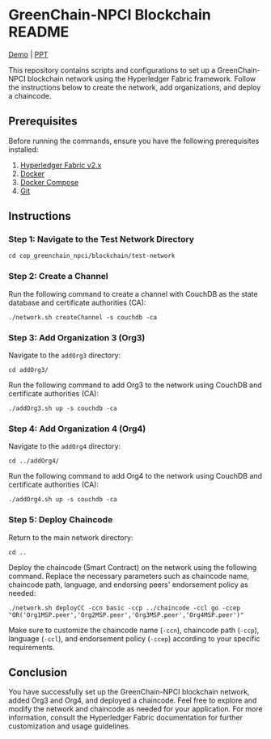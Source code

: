 # GreenChain-NPCI Blockchain README

[Demo](demo/Green%20Chain%20by%20NPCI%20Demo.mp4) | [PPT](demo/Green%20chain.pdf)

This repository contains scripts and configurations to set up a GreenChain-NPCI blockchain network using the Hyperledger Fabric framework. Follow the instructions below to create the network, add organizations, and deploy a chaincode.

## Prerequisites

Before running the commands, ensure you have the following prerequisites installed:

1. [Hyperledger Fabric v2.x](https://hyperledger-fabric.readthedocs.io/en/latest/install.html)
2. [Docker](https://docs.docker.com/get-docker/)
3. [Docker Compose](https://docs.docker.com/compose/install/)
4. [Git](https://git-scm.com/downloads)

## Instructions

### Step 1: Navigate to the Test Network Directory

```
cd cop_greenchain_npci/blockchain/test-network
```

### Step 2: Create a Channel

Run the following command to create a channel with CouchDB as the state database and certificate authorities (CA):

```
./network.sh createChannel -s couchdb -ca
```

### Step 3: Add Organization 3 (Org3)

Navigate to the `addOrg3` directory:

```
cd addOrg3/
```

Run the following command to add Org3 to the network using CouchDB and certificate authorities (CA):

```
./addOrg3.sh up -s couchdb -ca
```

### Step 4: Add Organization 4 (Org4)

Navigate to the `addOrg4` directory:

```
cd ../addOrg4/
```

Run the following command to add Org4 to the network using CouchDB and certificate authorities (CA):

```
./addOrg4.sh up -s couchdb -ca
```

### Step 5: Deploy Chaincode
Return to the main network directory:

```
cd ..
```

Deploy the chaincode (Smart Contract) on the network using the following command. Replace the necessary parameters such as chaincode name, chaincode path, language, and endorsing peers' endorsement policy as needed:

```
./network.sh deployCC -ccn basic -ccp ../chaincode -ccl go -ccep "OR('Org1MSP.peer','Org2MSP.peer','Org3MSP.peer','Org4MSP.peer')"
```

Make sure to customize the chaincode name (`-ccn`), chaincode path (`-ccp`), language (`-ccl`), and endorsement policy (`-ccep`) according to your specific requirements.

## Conclusion

You have successfully set up the GreenChain-NPCI blockchain network, added Org3 and Org4, and deployed a chaincode. Feel free to explore and modify the network and chaincode as needed for your application. For more information, consult the Hyperledger Fabric documentation for further customization and usage guidelines.